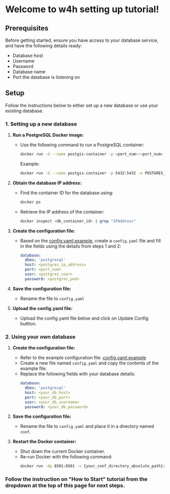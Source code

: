 # Welcome to w4h setting up tutorial!

## Prerequisites
Before getting started, ensure you have access to your database service, and have the following details ready:
- Database host
- Username
- Password
- Database name
- Port the database is listening on

## Setup
Follow the instructions below to either set up a new database or use your existing database. 

### 1. Setting up a new database
1. **Run a PostgreSQL Docker image:**
   - Use the following command to run a PostgreSQL container:
     ```bash
     docker run -d --name postgis-container -p <port_num>:<port_num> -e POSTGRES_USER=<postgres_user> -e POSTGRES_PASSWORD=<postgres_pwd> postgis/postgis
     ```
     Example:
     ```bash
     docker run -d --name postgis-container -p 5432:5432 -e POSTGRES_USER=postgres -e POSTGRES_PASSWORD=postgres postgis/postgis
     ```

2. **Obtain the database IP address:**
   - Find the container ID for the database using:
     ```bash
     docker ps
     ```
   - Retrieve the IP address of the container:
     ```bash
     docker inspect <db_container_id> | grep "IPAddress"
     ```

3. **Create the configuration file:**
   - Based on the [config.yaml.example](../app/static/config.yaml.example), create a `config.yaml` file and fill in the fields using the details from steps 1 and 2:
     ```yaml
     database:
       dbms: 'postgresql'
       host: <postgres_ip_address>
       port: <port_num>
       user: <postgres_user>
       password: <postgres_pwd>
     ```
2. **Save the configuration file:**
   - Rename the file to `config.yaml`

3. **Upload the config.yaml file:**
   - Upload the config.yaml file below and click on Update Config buttton.

### 2. Using your own database
1. **Create the configuration file:**
   - Refer to the example configuration file: [config.yaml.example](../app/static/config.yaml.example)
   - Create a new file named `config.yaml` and copy the contents of the example file.
   - Replace the following fields with your database details:
     ```yaml
     database:
       dbms: 'postgresql'
       host: <your_db_host>
       port: <your_db_port>
       user: <your_db_username>
       password: <your_db_password>
     ```
2. **Save the configuration file:**
   - Rename the file to `config.yaml` and place it in a directory named `conf`.

3. **Restart the Docker container:**
   - Shut down the current Docker container.
   - Re-run Docker with the following command:
     ```bash
     docker run -dp 8501:8501 -v {your_conf_directory_absolute_path}:/app/conf uscimsc/w4h:latest
     ```

### Follow the instruction on "How to Start" tutorial from the dropdown at the top of this page for next steps.
